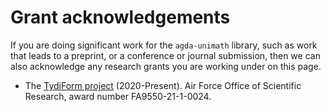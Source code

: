 # Grant acknowledgements

If you are doing significant work for the `agda-unimath` library, such as work
that leads to a preprint, or a conference or journal submission, then we can
also acknowledge any research grants you are working under on this page.

- The [TydiForm project](https://tydiform.fmf.uni-lj.si) (2020-Present). Air
  Force Office of Scientific Research, award number FA9550-21-1-0024.
